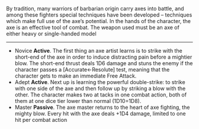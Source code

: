 By tradition, many warriors of barbarian origin carry axes into battle, and among these fighters special techniques have been developed – techniques which make full use of the axe’s potential. In the hands of the character, the axe is an effective tool of combat. The weapon used must be an axe of either heavy or single-handed model

---
- Novice **Active**. The first thing an axe artist learns is to strike with the short-end of the axe in order to induce distracting pain before a mightier blow. The short-end thrust deals 1D6 damage and stuns the enemy if the character passes a [Accurate←Resolute] test, meaning that the character gets to make an immediate Free Attack.
- Adept **Active**. Next up is learning the powerful double-strike: to strike with one side of the axe and then follow up by striking a blow with the other. The character makes two at tacks in one combat action, both of them at one dice tier lower than normal (1D10=1D8).
- Master **Passive**. The axe master returns to the heart of axe fighting, the mighty blow. Every hit with the axe deals +1D4 damage, limited to one hit per combat action